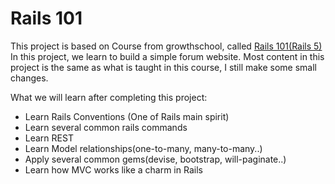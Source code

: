 # Rails 101

This project is based on Course from growthschool, called [Rails 101(Rails 5)](https://courses.growthschool.com/courses/111914/)
In this project, we learn to build a simple forum website. Most content in this project is the same as what is taught in this course, 
I still make some small changes.

What we will learn after completing this project:

- Learn Rails Conventions (One of Rails main spirit)
- Learn several common rails commands
- Learn REST
- Learn Model relationships(one-to-many, many-to-many..)
- Apply several common gems(devise, bootstrap, will-paginate..)
- Learn how MVC works like a charm in Rails